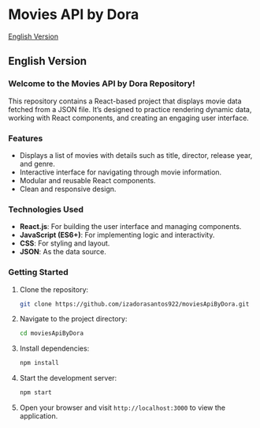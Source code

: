 # Movies API by Dora

[English Version](#english-version)  
## English Version

### Welcome to the Movies API by Dora Repository!

This repository contains a React-based project that displays movie data fetched from a JSON file. It’s designed to practice rendering dynamic data, working with React components, and creating an engaging user interface.

### Features
- Displays a list of movies with details such as title, director, release year, and genre.
- Interactive interface for navigating through movie information.
- Modular and reusable React components.
- Clean and responsive design.

### Technologies Used
- **React.js**: For building the user interface and managing components.
- **JavaScript (ES6+)**: For implementing logic and interactivity.
- **CSS**: For styling and layout.
- **JSON**: As the data source.

### Getting Started

1. Clone the repository:
   ```bash
   git clone https://github.com/izadorasantos922/moviesApiByDora.git
   ```
2. Navigate to the project directory:
   ```bash
   cd moviesApiByDora
   ```
3. Install dependencies:
   ```bash
   npm install
   ```
4. Start the development server:
   ```bash
   npm start
   ```
5. Open your browser and visit `http://localhost:3000` to view the application.
